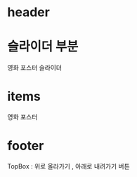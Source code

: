 # header

# 슬라이더 부분
영화 포스터 슬라이더 

# items
영화 포스터


# footer





   
TopBox : 위로 올라가기 , 아래로 내려가기 버튼 